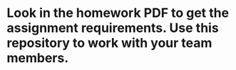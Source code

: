 # Look in the homework PDF to get the assignment requirements. Use this repository to work with your team members.
